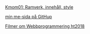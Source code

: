 
[Kmom01: Ramverk, innehåll, style](https://dbwebb.se/kurser/design-v2/kmom01)

[min me-sida på GitHup](https://github.com/brha18/designv2)

[Filmer om Webbprogrammering ht2018](https://www.youtube.com/playlist?list=PLKtP9l5q3ce_TF99y6BbUFC0Xzt6Pd9Ts)
